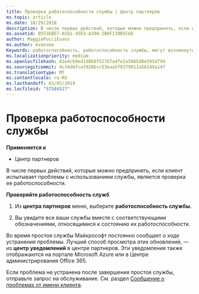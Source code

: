 ```yaml
---
title: Проверка работоспособности службы | Центр партнеров
ms.topic: article
ms.date: 10/29/2018
description: В числе первых действий, которые можно предпринять, если клиент испытывает проблемы с использованием службы, является проверка ее работоспособности.
ms.assetid: 05536BE7-A581-45D3-A390-2B9F139B5C6D
author: MaggiePucciEvans
ms.author: evansma
Keywords: работоспособность, работоспособность службы, могут возникнуть службы
ms.localizationpriority: medium
ms.openlocfilehash: 81e4cb9ed1d866f52767a4fe2a5065d0e595d79d
ms.sourcegitcommit: 4c34d6fcaf020bcc53eaa5f0379011a56149a14f
ms.translationtype: MT
ms.contentlocale: ru-RU
ms.lasthandoff: 03/05/2019
ms.locfileid: "57584527"
---
```

# <a name="check-service-health"></a>Проверка работоспособности службы

**Применяется к**

-  Центр партнеров

В числе первых действий, которые можно предпринять, если клиент испытывает проблемы с использованием службы, является проверка ее работоспособности.

**Проверяйте работоспособность служб**

1.  Из **центра партнеров** меню, выберите **работоспособность службы**. 

2.  Вы увидите все ваши службы вместе с соответствующими обозначениями, относящимися к состоянию их работоспособности. 

Во время простоя службы Майкрософт постоянно сообщает о ходе устранения проблемы. Лучший способ просмотра этих обновлений, — из **центр уведомлений** в центре партнеров. Эти уведомления также отображаются на портале Microsoft Azure или в Центре администрирования Office 365.

Если проблема не устранена после завершения простоя службы, отправьте запрос на обслуживание. См. раздел [Сообщение о проблемах от имени клиента](report-problems-on-behalf-of-a-customer.md).

 

 



